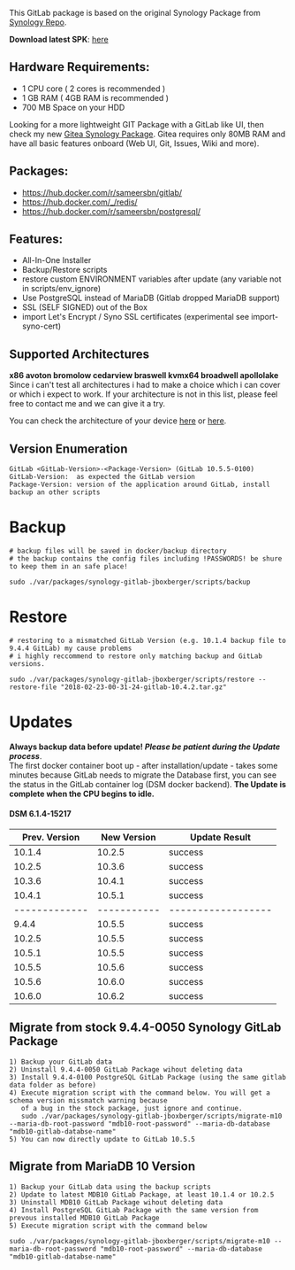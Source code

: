 This GitLab package is based on the original Synology Package from [Synology Repo](https://www.synology.com/de-de/dsm/packages/Docker-GitLab).

**Download latest SPK**: [here](https://github.com/jboxberger/synology-gitlab-jboxberger/releases)  

## Hardware Requirements:
- 1 CPU core ( 2 cores is recommended )
- 1 GB RAM ( 4GB RAM is recommended )
- 700 MB Space on your HDD

Looking for a more lightweight GIT Package with a GitLab like UI, then check my new [Gitea Synology Package](https://github.com/jboxberger/synology-gitea-jboxberger). Gitea requires only 80MB RAM and have all basic features onboard (Web UI, Git, Issues, Wiki and more).
 
## Packages:
- https://hub.docker.com/r/sameersbn/gitlab/
- https://hub.docker.com/_/redis/
- https://hub.docker.com/r/sameersbn/postgresql/

## Features: 
- All-In-One Installer
- Backup/Restore scripts
- restore custom ENVIRONMENT variables after update (any variable not in scripts/env_ignore)
- Use PostgreSQL instead of MariaDB (Gitlab dropped MariaDB support)
- SSL (SELF SIGNED) out of the Box
- import Let's Encrypt / Syno SSL certificates (experimental see import-syno-cert)
 
## Supported Architectures
**x86 avoton bromolow cedarview braswell kvmx64 broadwell apollolake**  
Since i can't test all architectures i had to make a choice which i can cover or which i expect to work. If your architecture is not in this list, please feel free to contact me and we can give it a try.  

You can check the architecture of your device [here](https://github.com/SynoCommunity/spksrc/wiki/Architecture-per-Synology-model) 
or [here](https://www.synology.com/en-us/knowledgebase/DSM/tutorial/General/What_kind_of_CPU_does_my_NAS_have).

## Version Enumeration
```
GitLab <GitLab-Version>-<Package-Version> (GitLab 10.5.5-0100)
GitLab-Version:  as expected the GitLab version
Package-Version: version of the application around GitLab, install backup an other scripts
```

# Backup
```
# backup files will be saved in docker/backup directory
# the backup contains the config files including !PASSWORDS! be shure to keep them in an safe place!

sudo ./var/packages/synology-gitlab-jboxberger/scripts/backup	
```
# Restore
```
# restoring to a mismatched GitLab Version (e.g. 10.1.4 backup file to 9.4.4 GitLab) my cause problems
# i highly reccommend to restore only matching backup and GitLab versions.
  
sudo ./var/packages/synology-gitlab-jboxberger/scripts/restore --restore-file "2018-02-23-00-31-24-gitlab-10.4.2.tar.gz"
```
# Updates
**Always backup data before update! _Please be patient during the Update process_**.   
The first docker container boot up - after installation/update - takes some minutes because GitLab needs to migrate the Database first, you can see the status in the GitLab container log (DSM docker backend). **The Update is complete when the CPU begins to idle.**    

#### DSM 6.1.4-15217 
| Prev. Version | New Version | Update Result      |
|---------------|-------------|--------------------|
| 10.1.4        | 10.2.5      | success            |
| 10.2.5        | 10.3.6      | success            |
| 10.3.6        | 10.4.1      | success            |
| 10.4.1        | 10.5.1      | success            |
| ------------- | ----------- | ------------------ |
|  9.4.4        | 10.5.5      | success            |
| 10.2.5        | 10.5.5      | success            |
| 10.5.1        | 10.5.5      | success            |
| 10.5.5        | 10.5.6      | success            |
| 10.5.6        | 10.6.0      | success            |
| 10.6.0        | 10.6.2      | success            |

## Migrate from stock 9.4.4-0050 Synology GitLab Package
```
1) Backup your GitLab data 
2) Uninstall 9.4.4-0050 GitLab Package wihout deleting data
3) Install 9.4.4-0100 PostgreSQL GitLab Package (using the same gitlab data folder as before)
4) Execute migration script with the command below. You will get a schema version missmatch warning because
   of a bug in the stock package, just ignore and continue.
   sudo ./var/packages/synology-gitlab-jboxberger/scripts/migrate-m10 --maria-db-root-password "mdb10-root-password" --maria-db-database "mdb10-gitlab-databse-name"
5) You can now directly update to GitLab 10.5.5
```

## Migrate from MariaDB 10 Version
```
1) Backup your GitLab data using the backup scripts 
2) Update to latest MDB10 GitLab Package, at least 10.1.4 or 10.2.5
3) Uninstall MDB10 GitLab Package wihout deleting data
4) Install PostgreSQL GitLab Package with the same version from prevous installed MDB10 GitLab Package
5) Execute migration script with the command below  
 
sudo ./var/packages/synology-gitlab-jboxberger/scripts/migrate-m10 --maria-db-root-password "mdb10-root-password" --maria-db-database "mdb10-gitlab-databse-name"
```
